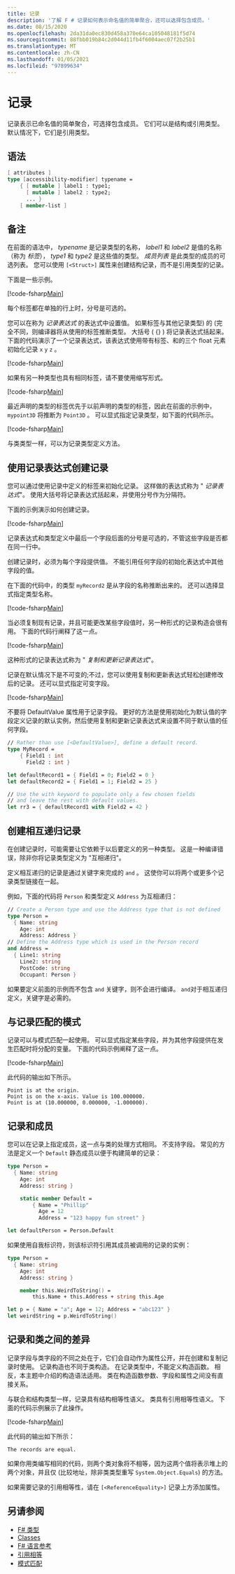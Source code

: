 ```yaml
---
title: 记录
description: '了解 F # 记录如何表示命名值的简单聚合，还可以选择包含成员。'
ms.date: 08/15/2020
ms.openlocfilehash: 2da31da0ec830d458a370e64ca105048181f5d74
ms.sourcegitcommit: 88fbb019b84c2d044d11fb4f6004aec07f2b25b1
ms.translationtype: MT
ms.contentlocale: zh-CN
ms.lasthandoff: 01/05/2021
ms.locfileid: "97899634"
---
```

# <a name="records"></a>记录

记录表示已命名值的简单聚合，可选择包含成员。 它们可以是结构或引用类型。  默认情况下，它们是引用类型。

## <a name="syntax"></a>语法

```fsharp
[ attributes ]
type [accessibility-modifier] typename =
    { [ mutable ] label1 : type1;
      [ mutable ] label2 : type2;
      ... }
    [ member-list ]
```

## <a name="remarks"></a>备注

在前面的语法中， *typename* 是记录类型的名称， *label1* 和 *label2* 是值的名称（称为 *标签*）， *type1* 和 *type2* 是这些值的类型。 *成员列表* 是此类型的成员的可选列表。  您可以使用 `[<Struct>]` 属性来创建结构记录，而不是引用类型的记录。

下面是一些示例。

[!code-fsharp[Main](~/samples/snippets/fsharp/lang-ref-1/snippet1901.fs)]

每个标签都在单独的行上时，分号是可选的。

您可以在称为 *记录表达式* 的表达式中设置值。 如果标签与其他记录类型) 的 (完全不同，则编译器将从使用的标签推断类型。 大括号 ( {} ) 将记录表达式括起来。 下面的代码演示了一个记录表达式，该表达式使用带有标签、和的三个 float 元素初始化记录 `x` `y` `z` 。

[!code-fsharp[Main](~/samples/snippets/fsharp/lang-ref-1/snippet1907.fs)]

如果有另一种类型也具有相同标签，请不要使用缩写形式。

[!code-fsharp[Main](~/samples/snippets/fsharp/lang-ref-1/snippet1903.fs)]

最近声明的类型的标签优先于以前声明的类型的标签，因此在前面的示例中， `mypoint3D` 将推断为 `Point3D` 。 可以显式指定记录类型，如下面的代码所示。

[!code-fsharp[Main](~/samples/snippets/fsharp/lang-ref-1/snippet1908.fs)]

与类类型一样，可以为记录类型定义方法。

## <a name="creating-records-by-using-record-expressions"></a>使用记录表达式创建记录

您可以通过使用记录中定义的标签来初始化记录。 这样做的表达式称为 " *记录表达式*"。 使用大括号将记录表达式括起来，并使用分号作为分隔符。

下面的示例演示如何创建记录。

[!code-fsharp[Main](~/samples/snippets/fsharp/lang-ref-1/snippet1904.fs)]

记录表达式和类型定义中最后一个字段后面的分号是可选的，不管这些字段是否都在同一行中。

创建记录时，必须为每个字段提供值。 不能引用任何字段的初始化表达式中其他字段的值。

在下面的代码中，的类型 `myRecord2` 是从字段的名称推断出来的。 还可以选择显式指定类型名称。

[!code-fsharp[Main](~/samples/snippets/fsharp/lang-ref-1/snippet1905.fs)]

当必须复制现有记录，并且可能更改某些字段值时，另一种形式的记录构造会很有用。 下面的代码行阐释了这一点。

[!code-fsharp[Main](~/samples/snippets/fsharp/lang-ref-1/snippet1906.fs)]

这种形式的记录表达式称为 " *复制和更新记录表达式*"。

记录在默认情况下是不可变的;不过，您可以使用复制和更新表达式轻松创建修改后的记录。 还可以显式指定可变字段。

[!code-fsharp[Main](~/samples/snippets/fsharp/lang-ref-1/snippet1909.fs)]

不要将 DefaultValue 属性用于记录字段。 更好的方法是使用初始化为默认值的字段定义记录的默认实例，然后使用复制和更新记录表达式来设置不同于默认值的任何字段。

```fsharp
// Rather than use [<DefaultValue>], define a default record.
type MyRecord =
    { Field1 : int
      Field2 : int }

let defaultRecord1 = { Field1 = 0; Field2 = 0 }
let defaultRecord2 = { Field1 = 1; Field2 = 25 }

// Use the with keyword to populate only a few chosen fields
// and leave the rest with default values.
let rr3 = { defaultRecord1 with Field2 = 42 }
```

## <a name="creating-mutually-recursive-records"></a>创建相互递归记录

在创建记录时，可能需要让它依赖于以后要定义的另一种类型。 这是一种编译错误，除非你将记录类型定义为 "互相递归"。

定义相互递归的记录是通过关键字来完成的 `and` 。 这使你可以将两个或更多个记录类型链接在一起。

例如，下面的代码将 `Person` 和类型定义 `Address` 为互相递归：

```fsharp
// Create a Person type and use the Address type that is not defined
type Person =
  { Name: string
    Age: int
    Address: Address }
// Define the Address type which is used in the Person record
and Address =
  { Line1: string
    Line2: string
    PostCode: string
    Occupant: Person }
```

如果要定义前面的示例而不包含 `and` 关键字，则不会进行编译。 `and`对于相互递归定义，关键字是必需的。

## <a name="pattern-matching-with-records"></a>与记录匹配的模式

记录可以与模式匹配一起使用。 可以显式指定某些字段，并为其他字段提供在发生匹配时将分配的变量。 下面的代码示例阐释了这一点。

[!code-fsharp[Main](~/samples/snippets/fsharp/lang-ref-1/snippet1910.fs)]

此代码的输出如下所示。

```console
Point is at the origin.
Point is on the x-axis. Value is 100.000000.
Point is at (10.000000, 0.000000, -1.000000).
```

## <a name="records-and-members"></a>记录和成员

您可以在记录上指定成员，这一点与类的处理方式相同。 不支持字段。 常见的方法是定义一个 `Default` 静态成员以便于构建简单的记录：

```fsharp
type Person =
  { Name: string
    Age: int
    Address: string }

    static member Default =
        { Name = "Phillip"
          Age = 12
          Address = "123 happy fun street" }

let defaultPerson = Person.Default
```

如果使用自我标识符，则该标识符引用其成员被调用的记录的实例：

```fsharp
type Person =
  { Name: string
    Age: int
    Address: string }

    member this.WeirdToString() =
        this.Name + this.Address + string this.Age

let p = { Name = "a"; Age = 12; Address = "abc123" }
let weirdString = p.WeirdToString()
```

## <a name="differences-between-records-and-classes"></a>记录和类之间的差异

记录字段与类字段的不同之处在于，它们会自动作为属性公开，并在创建和复制记录时使用。 记录构造也不同于类构造。 在记录类型中，不能定义构造函数。 相反，本主题中介绍的构造语法适用。 类在构造函数参数、字段和属性之间没有直接关系。

与联合和结构类型一样，记录具有结构相等性语义。 类具有引用相等性语义。 下面的代码示例展示了此操作。

[!code-fsharp[Main](~/samples/snippets/fsharp/lang-ref-1/snippet1911.fs)]

此代码的输出如下所示：

```console
The records are equal.
```

如果你用类编写相同的代码，则两个类对象将不相等，因为这两个值将表示堆上的两个对象，并且仅 (比较地址，除非类类型重写 `System.Object.Equals`) 的方法。

如果需要记录的引用相等性，请在 `[<ReferenceEquality>]` 记录上方添加属性。

## <a name="see-also"></a>另请参阅

- [F# 类型](fsharp-types.md)
- [Classes](classes.md)
- [F# 语言参考](index.md)
- [引用相等](https://fsharp.github.io/fsharp-core-docs/reference/fsharp-core-referenceequalityattribute.html)
- [模式匹配](pattern-matching.md)
